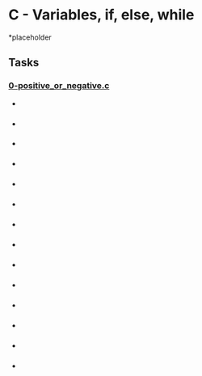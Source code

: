 # C - Variables, if, else, while

*placeholder

## Tasks

### [0-positive_or_negative.c](./0-positive_or_negative.c)

-

### []()

-

### []()

-


### []()

-

### []()

-

### []()

-

### []()

-

### []()

-

### []()

-

### []()

-

### []()

-

### []()

-

### []()

-

### []()

-

